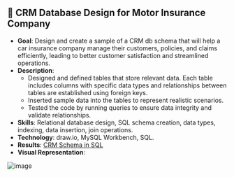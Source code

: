 ## 🏢 CRM Database Design for Motor Insurance Company 

* **Goal**: Design and create a sample of a CRM db schema that will help a car insurance company manage their customers, policies, and claims efficiently, leading to better customer satisfaction and streamlined operations.
* **Description**: 
     - Designed and defined tables that store relevant data. Each table includes columns with specific data types and relationships between tables are established using foreign keys.
     - Inserted sample data into the tables to represent realistic scenarios.
     - Tested the code by running queries to ensure data integrity and validate relationships.
* **Skills**: Relational database design, SQL schema creation, data types, indexing, data insertion, join operations.
* **Technology**: draw.io, MySQL Workbench, SQL.
* **Results**: [CRM Schema in SQL](https://github.com/MargaritaVA/Data-Analysis/blob/main/crm-schema.sql)
* **Visual Representation**:

  
![image](https://github.com/user-attachments/assets/6c532247-fd32-4abf-a07e-faf128c1ca16)
